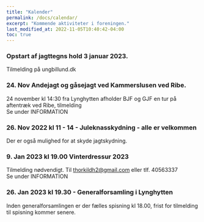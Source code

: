 ```yaml
---
title: "Kalender"
permalink: /docs/calendar/
excerpt: "Kommende aktiviteter i foreningen."
last_modified_at: 2022-11-05T10:40:42-04:00
toc: true
---
```


### Opstart af jagttegns hold 3 januar 2023.<br />
Tilmelding på ungbillund.dk<br />

### 24. Nov Andejagt og gåsejagt ved Kammerslusen ved Ribe.
24 november kl 14:30 fra Lynghytten afholder BJF og GJF en tur på aftentræk ved Ribe, tilmelding<br /> 
Se under INFORMATION
### 26. Nov 2022 kl 11 - 14 - Juleknasskydning - alle er velkommen
Der er også mulighed for at skyde jagtskydning.

### 9. Jan 2023 kl 19.00 Vinterdressur 2023
Tilmelding nødvendigt. Til thorkildh2@gmail.com eller tIf. 40563337<br />
Se under INFORMATION
### 26. Jan 2023 kl 19.30 - Generalforsamling i Lynghytten
Inden generalforsamlingen er der fælles spisning kl 18.00, frist for tilmelding til spisning kommer senere.
